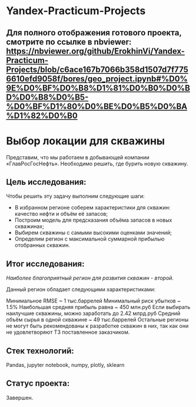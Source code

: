 # Yandex-Practicum-Projects
Для полного отображения готового проекта, смотрите по ссылке в nbviewer:
https://nbviewer.org/github/ErokhinVi/Yandex-Practicum-Projects/blob/c6ace167b7066b358d1507d7f7756610efd9058f/bores/geo_project.ipynb#%D0%9E%D0%BF%D0%B8%D1%81%D0%B0%D0%BD%D0%B8%D0%B5-%D0%BF%D1%80%D0%BE%D0%B5%D0%BA%D1%82%D0%B0
---
# Выбор локации для скважины

Представим, что мы работаем в добывающей компании «ГлавРосГосНефть». Необходимо решить, где бурить новую скважину.


## Цель исследования:

Чтобы решить эту задачу выполним следующие шаги:
  - В избранном регионе соберем характеристики для скважин: качество нефти и объём её запасов;
  - Построим модель для предсказания объёма запасов в новых скважинах;
  - Выбирем скважины с самыми высокими оценками значений;
  - Определим регион с максимальной суммарной прибылью отобранных скважин.


## Итог исследования:

_Наиболее благоприятный регион для развития скважин - второй._

Данный регион обладает следующими характеристиками:

Минимальное RMSE ~ 1 тыс.баррелей
Минимальный риск убытков ~ 1.5%
Наибольшая средняя прибыль равна ~ 450 млн.руб
Если выбирать наилучшие скважины, можно заработать до 2.42 млрд.руб
Средний объём сырья в одной скважине ~ 49 тыс.баррелей
Остальные регионы не могут быть рекомендованы к разработке скважин в них, так как они не удовлетворяют ТЗ поставленное заказчиком.

## Стек технологий:

Pandas, jupyter notebook, numpy, plotly, sklearn

## Статус проекта:

Завершен.


